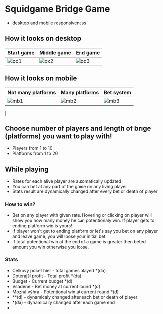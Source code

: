 # Squidgame Bridge Game
- desktop and mobile responsiveness

## How it looks on desktop
|Start game|Middle game|End game|
|-------------|-------------|-------------|
|![pc1](https://user-images.githubusercontent.com/78803735/152963436-cbf77184-a562-4bc9-ad59-22f035d55f7e.jpg)|![px2](https://user-images.githubusercontent.com/78803735/152963713-dc68023c-36f2-4b30-9438-48674945f2a1.jpg)|![pc3](https://user-images.githubusercontent.com/78803735/152963728-69aa511c-275d-4efd-a319-fdf7dcb9e2ba.jpg)|

## How it looks on mobile
|Not many platforms|Many platforms|Bet system|
|-------------|-------------|-------------|
|![mb1](https://user-images.githubusercontent.com/78803735/152964335-121b1716-2452-41a9-bd34-b847ab620148.jpeg)|![mb2](https://user-images.githubusercontent.com/78803735/152964353-be0c81c0-a91e-4e62-9fd1-61a523000680.jpeg)|![mb3](https://user-images.githubusercontent.com/78803735/152964373-862e80d8-66e3-429f-8bea-782187feaa4e.PNG)
|



## Choose number of players and length of brige (platforms) you want to play with!
- Players from 1 to 10
- Platforms from 1 to 20

## While playing 
- Rates for each alive player are automatically updated
- You can bet at any part of the game on any living player
- Stats result are dynamically changed after every bet or death of player

### How to win?
- Bet on any player with given rate. Hovering or clicking on player will show you how many money he can potentionaly win. If player gets to ending platform win is yours!
- If player won't get to ending platform or let's say you bet on any player and leave game, you will loose your initial bet.
- If total potentional win at the end of a game is greater then beted amount you win otherwise you loose.

### Stats
- Celkový počet hier - total games played *(da)
- Doterajší profit - Total profit *(da)
- Budget - Current budget *(d)
- Vsadené - Bet money at current round *(d)
- Mozná výhra - Potentional win at current round *(d)
- **(d) - dynamicaly changed after each bet or death of player
- *(da) - dynamically changed after each game end
-






 




